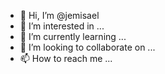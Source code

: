 - 👋 Hi, I’m @jemisael
- 👀 I’m interested in ...
- 🌱 I’m currently learning ...
- 💞️ I’m looking to collaborate on ...
- 📫 How to reach me ...

<!---
jemisael/jemisael is a ✨ special ✨ repository because its `README.md` (this file) appears on your GitHub profile.
You can click the Preview link to take a look at your changes.
--->
